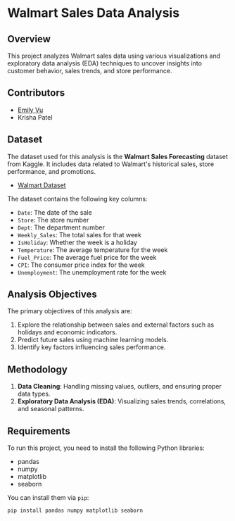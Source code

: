 # Walmart Sales Data Analysis

## Overview

This project analyzes Walmart sales data using various visualizations and exploratory data analysis (EDA) techniques to uncover insights into customer behavior, sales trends, and store performance. 

## Contributors

- [Emily Vu]([GitHub_Profile_Link](https://github.com/evu725))
- Krisha Patel

## Dataset

The dataset used for this analysis is the **Walmart Sales Forecasting** dataset from Kaggle. It includes data related to Walmart's historical sales, store performance, and promotions.

- [Walmart Dataset](https://www.kaggle.com/datasets/yasserh/walmart-dataset)

The dataset contains the following key columns:
- `Date`: The date of the sale
- `Store`: The store number
- `Dept`: The department number
- `Weekly_Sales`: The total sales for that week
- `IsHoliday`: Whether the week is a holiday
- `Temperature`: The average temperature for the week
- `Fuel_Price`: The average fuel price for the week
- `CPI`: The consumer price index for the week
- `Unemployment`: The unemployment rate for the week

## Analysis Objectives

The primary objectives of this analysis are:
1. Explore the relationship between sales and external factors such as holidays and economic indicators.
2. Predict future sales using machine learning models.
3. Identify key factors influencing sales performance.

## Methodology

1. **Data Cleaning**: Handling missing values, outliers, and ensuring proper data types.
2. **Exploratory Data Analysis (EDA)**: Visualizing sales trends, correlations, and seasonal patterns.

## Requirements

To run this project, you need to install the following Python libraries:
- pandas
- numpy
- matplotlib
- seaborn


You can install them via `pip`:

```bash
pip install pandas numpy matplotlib seaborn
